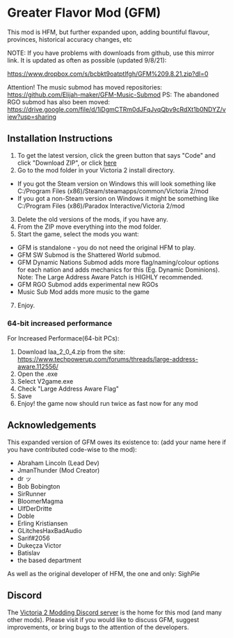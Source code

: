 # Greater Flavor Mod (GFM)

This mod is HFM, but further expanded upon, adding bountiful flavour, provinces, historical accuracy changes, etc

NOTE: If you have problems with downloads from github, use this mirror link. It is updated as often as possible (updated 9/8/21):

https://www.dropbox.com/s/bcbkt9oatptlfgh/GFM%209.8.21.zip?dl=0

Attention! The music submod has moved repositories: https://github.com/Elijah-maker/GFM-Music-Submod
PS: The abandoned RGO submod has also been moved: https://drive.google.com/file/d/1iDgmCTRm0dJFqJvqQbv9cRdXt1b0NDYZ/view?usp=sharing

## Installation Instructions

1. To get the latest version, click the green button that says "Code" and click "Download ZIP", or click [here](https://github.com/JmanThunder/HFM-Expanded/archive/refs/heads/master.zip)
2. Go to the mod folder in your Victoria 2 install directory. 
  * If you got the Steam version on Windows this will look something like C:/Program Files (x86)/Steam/steamapps/common/Victoria 2/mod
  * If you got a non-Steam version on Windows it might be something like C:/Program Files (x86)/Paradox Interactive/Victoria 2/mod
3. Delete the old versions of the mods, if you have any.
4. From the ZIP move everything into the mod folder.
5. Start the game, select the mods you want:
  * GFM is standalone - you do not need the original HFM to play.
  * GFM SW Submod is the Shattered World submod.
  * GFM Dynamic Nations Submod adds more flag/naming/colour options for each nation and adds mechanics for this (Eg. Dynamic Dominions). 
       Note: The Large Address Aware Patch is HIGHLY recommended.
  * GFM RGO Submod adds experimental new RGOs
  * Music Sub Mod adds more music to the game
7. Enjoy.

### 64-bit increased performance

For Increased Performace(64-bit PCs):
1. Download laa_2_0_4.zip from the site: https://www.techpowerup.com/forums/threads/large-address-aware.112556/
2. Open the .exe
3. Select V2game.exe 
4. Check "Large Address Aware Flag"
5. Save
6. Enjoy! the game now should run twice as fast now for any mod

## Acknowledgements

This expanded version of GFM owes its existence to: (add your name here if you have contributed code-wise to the mod): 
* Abraham Lincoln (Lead Dev)
* JmanThunder (Mod Creator)
* dr ッ
* Bob Bobington
* SirRunner
* BloomerMagma
* UlfDerDritte
* Doble
* Erling Kristiansen
* GLitchesHaxBadAudio
* Sarif#2056
* Dukeçza Victor
* Batislav
* the based department


As well as the original developer of HFM, the one and only: SighPie

## Discord

The [Victoria 2 Modding Discord server](https://discord.gg/qz73ZEH) is the home for this mod (and many other mods). Please visit if you would like to discuss GFM, suggest improvements, or bring bugs to the attention of the developers.
